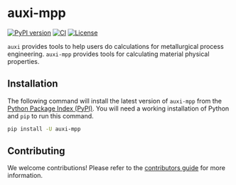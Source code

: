 # auxi-mpp

[![PyPI version](https://img.shields.io/pypi/v/auxi-mpp)](https://pypi.org/project/auxi-mpp/)
[![CI](https://gitlab.com/auxi-oss/auxi-mpp/badges/main/pipeline.svg)](https://gitlab.com/auxi-oss/auxi-mpp/-/blob/main/.gitlab-ci.yml?ref_type=heads)
[![License](https://img.shields.io/badge/License-MIT-blue)](https://opensource.org/license/MIT)

`auxi` provides tools to help users do calculations for metallurgical process engineering.
`auxi-mpp` provides tools for calculating material physical properties.

## Installation

The following command will install the latest version of `auxi-mpp` from the [Python Package Index (PyPI)](https://pypi.org/project/auxi-mpp/).
You will need a working installation of Python and `pip` to run this command.

```bash
pip install -U auxi-mpp
```

## Contributing

We welcome contributions!
Please refer to the [contributors guide](https://gitlab.com/auxi-oss/gitlab-profile/-/blob/main/CONTRIBUTING.md?ref_type=heads) for more information.
